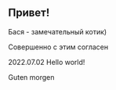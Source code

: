 ## Привет!

Бася - замечательный котик)

Совершенно c этим согласен

2022.07.02
Hello world!

Guten morgen
